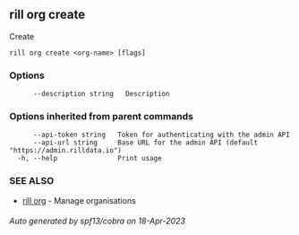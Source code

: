 ## rill org create

Create

```
rill org create <org-name> [flags]
```

### Options

```
      --description string   Description
```

### Options inherited from parent commands

```
      --api-token string   Token for authenticating with the admin API
      --api-url string     Base URL for the admin API (default "https://admin.rilldata.io")
  -h, --help               Print usage
```

### SEE ALSO

* [rill org](rill_org.md)	 - Manage organisations

###### Auto generated by spf13/cobra on 18-Apr-2023
